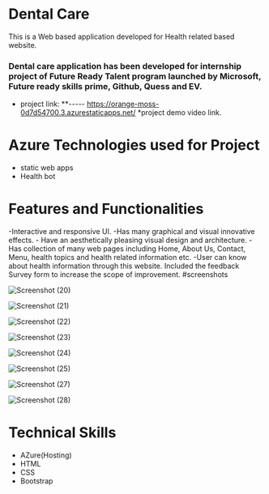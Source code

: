 # Dental Care
This is a Web based  application developed for Health related based website.
### Dental care application has been developed for internship project of Future Ready Talent program launched by Microsoft, Future ready skills prime, Github, Quess and EV.
* project link: **-----  https://orange-moss-0d7d54700.3.azurestaticapps.net/
*project demo video link.

# Azure Technologies used for Project
* static web apps
* Health bot


# Features and Functionalities

 -Interactive and responsive UI.
 -Has many graphical and visual innovative effects. - Have an aesthetically pleasing   visual design and architecture.
  -Has collection of many web pages including Home, About Us, Contact, Menu, health    topics and health related information etc.
   -User can know about health information through this website. Included the          feedback Survey form to increase the scope of improvement.
   #screenshots



![Screenshot (20)](https://github.com/Lahari-pilli/frtrea/assets/137074471/742ee256-276e-40dd-aaf5-760157490615)



   ![Screenshot (21)](https://github.com/Lahari-pilli/frtrea/assets/137074471/9783f89f-3129-48f4-b893-ab9b7fe620aa)

![Screenshot (22)](https://github.com/Lahari-pilli/frtrea/assets/137074471/0323f2d2-3312-40cb-a5c0-994eced9cfb0)




![Screenshot (23)](https://github.com/Lahari-pilli/frtrea/assets/137074471/fb402980-0fa4-44bf-ac51-2f81edb0f944)






![Screenshot (24)](https://github.com/Lahari-pilli/frtrea/assets/137074471/8435ecbe-3281-4565-9c01-e7ca392532b7)




![Screenshot (25)](https://github.com/Lahari-pilli/frtrea/assets/137074471/f3469970-5cef-40b5-b6b5-23fbd41f8f46)


![Screenshot (27)](https://github.com/Lahari-pilli/frtrea/assets/137074471/7c0397ac-eab4-4737-b5cc-953106934baa)



![Screenshot (28)](https://github.com/Lahari-pilli/frtrea/assets/137074471/56a4a3ef-07d6-44f3-a4ef-ee8fb4ef7fe1)





# Technical Skills
* AZure(Hosting)
* HTML
* CSS
* Bootstrap
